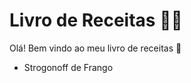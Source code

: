 # Livro de Receitas :man_cook:



Olá! Bem vindo ao meu livro de receitas :wave:

- Strogonoff de Frango
